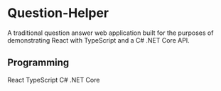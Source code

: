 # Question-Helper

A traditional question answer web application built for the purposes of demonstrating React with TypeScript and a C# .NET Core API.

## Programming

React
TypeScript
C#
.NET Core
